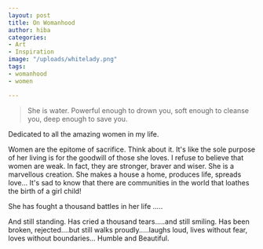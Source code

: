 ```yaml
---
layout: post
title: On Womanhood
author: hiba
categories:
- Art
- Inspiration
image: "/uploads/whitelady.png"
tags:
- womanhood
- women

---
```

> She is water. Powerful enough to drown you, soft enough to cleanse you, deep enough to save you.

Dedicated to all the amazing women in my life.

Women are the epitome of sacrifice. Think about it. It's like the sole purpose of her living is for the goodwill of those she loves. I refuse to believe that women are weak. In fact, they are stronger, braver and wiser. She is a marvellous creation. She makes a house a home, produces life, spreads love... It's sad to know that there are communities in the world that loathes the birth of a girl child!

She has fought a thousand battles in her life .....

And still standing. Has cried a thousand tears.....and still smiling. Has been broken, rejected....but still walks proudly.....laughs loud, lives without fear, loves without boundaries... Humble and Beautiful.